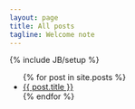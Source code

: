 ```yaml
---
layout: page
title: All posts
tagline: Welcome note
---
```

{% include JB/setup %}

<ul>
  {% for post in site.posts %}
    <li>
      <a href="{{ post.url }}">{{ post.title }}</a>
    </li>
  {% endfor %}
</ul>

